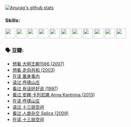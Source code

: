 
[![Anurag's github stats](https://github-readme-stats.vercel.app/api?username=w940853815)](https://github.com/anuraghazra/github-readme-stats)

### Skills:

<code><img height="32" src="https://cdn.jsdelivr.net/npm/simple-icons@v5/icons/python.svg"></code>
<code><img height="32" src="https://cdn.jsdelivr.net/npm/simple-icons@v5/icons/javascript.svg"></code>
<code><img height="32" src="https://cdn.jsdelivr.net/npm/simple-icons@v5/icons/django.svg"></code>
<code><img height="32" src="https://cdn.jsdelivr.net/npm/simple-icons@v5/icons/flask.svg"></code>
<code><img height="32" src="https://cdn.jsdelivr.net/npm/simple-icons@v5/icons/vuetify.svg"></code>
<code><img height="32" src="https://cdn.jsdelivr.net/npm/simple-icons@v5/icons/git.svg"></code>
<code><img height="32" src="https://cdn.jsdelivr.net/npm/simple-icons@v5/icons/docker.svg"></code>
<code><img height="32" src="https://cdn.jsdelivr.net/npm/simple-icons@v5/icons/postgresql.svg"></code>
<code><img height="32" src="https://cdn.jsdelivr.net/npm/simple-icons@v5/icons/elasticsearch.svg"></code>
<code><img height="32" src="https://cdn.jsdelivr.net/npm/simple-icons@v5/icons/macos.svg"></code>
<code><img height="32" src="https://cdn.jsdelivr.net/npm/simple-icons@v5/icons/linux.svg"></code>

### 🗣 豆瓣:

<!-- DOUBAN-ACTIVITIES:START -->
- [想看 大明王朝1566‎ (2007)](https://www.douban.com/people/136069238/status/3710980213/?_i=41183593)
- [想看 走向共和‎ (2003)](https://www.douban.com/people/136069238/status/3710980002/?_i=41183593)
- [在读 置身事内](https://www.douban.com/people/136069238/status/3710472151/?_i=41183593)
- [读过 呼啸山庄](https://www.douban.com/people/136069238/status/3710470617/?_i=41183593)
- [看过 有话好好说‎ (1997)](https://www.douban.com/people/136069238/status/3709833172/?_i=41183593)
- [看过 安娜·卡列尼娜 Anna Karénina‎ (2013)](https://www.douban.com/people/136069238/status/3708942010/?_i=41183593)
- [在读 呼啸山庄](https://www.douban.com/people/136069238/status/3701626992/?_i=41183593)
- [读过 十三层空间](https://www.douban.com/people/136069238/status/3700755247/?_i=41183593)
- [看过 人兽杂交 Splice‎ (2009)](https://www.douban.com/people/136069238/status/3700243036/?_i=41183593)
- [在读 十三层空间](https://www.douban.com/people/136069238/status/3695060207/?_i=41183593)
<!-- DOUBAN-ACTIVITIES:END -->
<!--
**w940853815/w940853815** is a ✨ _special_ ✨ repository because its `README.md` (this file) appears on your GitHub profile.

Here are some ideas to get you started:

- 🔭 I’m currently working on ...
- 🌱 I’m currently learning ...
- 👯 I’m looking to collaborate on ...
- 🤔 I’m looking for help with ...
- 💬 Ask me about ...
- 📫 How to reach me: ...
- 😄 Pronouns: ...
- ⚡ Fun fact: ...
-->

